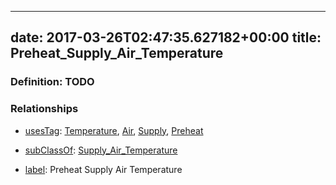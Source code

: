
---
date: 2017-03-26T02:47:35.627182+00:00
title: Preheat_Supply_Air_Temperature
---
### Definition: TODO

### Relationships

* [usesTag](https://brickschema.org/schema/1.0/BrickFrame#usesTag): [Temperature](https://brickschema.org/schema/1.0/BrickTag#Temperature), [Air](https://brickschema.org/schema/1.0/BrickTag#Air), [Supply](https://brickschema.org/schema/1.0/BrickTag#Supply), [Preheat](https://brickschema.org/schema/1.0/BrickTag#Preheat)

* [subClassOf](http://www.w3.org/2000/01/rdf-schema#subClassOf): [Supply_Air_Temperature](https://brickschema.org/schema/1.0/Brick#Supply_Air_Temperature)

* [label](http://www.w3.org/2000/01/rdf-schema#label): Preheat Supply Air Temperature
